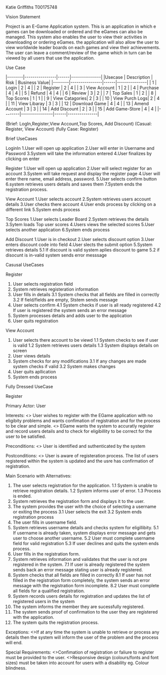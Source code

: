 Katie Griffiths T00175748

Vision Statement 

Project is an E-Game Application system.  This is an application in which e games can be downloaded or ordered and the eGames can also be managed. This system also enables the user to view their activities in downloading or ordering eGames.  the application will also allow the user to view worldwide leader boards on each games and view their achievements.  The user can leave a comment/review of the game which in turn can be viewed by all users that use the application.

 Use Case
 
 |--------|----------------|------|---------------|
 |Usecase | Description    | Risk | Business Value|
 |--------|----------------|------|---------------|
 |  1     | Login          |  2   |      4        |
 |  2     | Register       |  2   |      4        |
 |  3     | View Account   |  1   |      2        |
 |  4     | Purchase       |  4   |      4        |
 |  5     | Refund         |  4   |      4        |
 |  6     | Review         |  3   |      2        |
 |  7     | Top Sales      |  1   |      2        |
 |  8     | Top Scores     |  1   |      1        |
 |  9     | View Catagories|  2   |      3        |
 |  10    | View Purch Logs|  2   |      4        |
 |  11    | View Libaray   |  3   |      3        |
 |  12    | Download Game  |  4   |      4        |
 |  13    | Amend Account  |  3   |      3        |
 |  14    | Add Discount   |  2   |      3        |
 |  15    | Add Game-Store |  4   |      4        |
 |--------|----------------|------|---------------|
 
 (Brief: LogIn,Register,View Account,Top Scores, Add Discount)
 (Casual: Register, View Account)
 (fully Case: Register)
 
 Brief UseCases
 
 LoginIn
 1.User will open up application
 2.User will enter in Username and Password
 3.System will take the information entered
 4.User finalizes by clicking on enter
 
 
 Register
 1.User will open up application
 2.User will select register for an account
 3.System will take request and display the register page
 4.User will enter there name, email address, password.
 5.User selects confirm button
 6.system retrieves users details and saves them
 7.System ends the registration process.
 
 View Account
 1.User selects account
 2.System retrieves users account details
 3.User checks there account
 4.User ends process by clicking on a different link
 5.System ends process
 
 Top Scores
 1.User selects Leader Board
 2.System retrieves the details
 3.Sytem loads Top user scores
 4.Users views the selected scores
 5.User selects another application
 6.System ends process
 
 Add Discount
 1.User is in checkout
 2.User selects discount option
 3.User enters discount code into field
 4.User slects the submit option
 5.System retrieves details
    5.1 If discount is valid system aplies discount to game
    5.2 if disocunt is in-valid system sends error messsage


Casusal UseCases

Register
1. User selects registration field
2. System retrieves registeration information
3. User fills in details
    3.1 System checks that all fields are filled in correctly
    3.2 If field/fields are empty, Ststem sends message
4. User selects confirm
    4.1 System checks if user is all ready registered 
    4.2 If user is registered the system sends an error    message
5. System processes details and adds user to the application
6. User quits registration


View Account
1. User selects there account to be viewd
    1.1 System checks to see if user is valid
    1.2 System retrieves users details
    1.3 System displays details on screen
2. User views details
3. System checks for any modifications
    3.1 If any changes are made system checks if valid
    3.2 System makes changes
4. User quits apllication
5. System ends process


Fully Dressed UseCase

Register

Primary Actor: User

Interests:
    <> User wishes to register with the EGame application with no eligibity problems and wants confimation of registration and for the process to be clear and simple.
    <> EGame wants the system to accuratly register and record users details and to check for eligibillity to be correct for the user to be satisfied.
    
Preconditions:
    <> User is identified and suthenticated by the system
    
Postconditions:
    <> User is aware of registeration process. The list of users registered within the system is updated and the usre has confirmation of registration. 
    
Main Scenario with Alternatives:
1. The user selects registration for the application.
    1.1 System is unable to retrieve registration details.
    1.2 System informs user of error.
    1.3 Process is ended.
2. System retrieves the registration form and displays it to the user.
3. The system provides the user with the choice of selecting a username or exiting the process
    3.1 User selects the exit
    3.2 System ends registration process
4. The user fills in username field.
5. System retrieves username details and checks system for eligillibity.
    5.1 If username is already taken, system displays error message and gets user to choose another username.
    5.2 User must complete username field for valid registration
    5.3 If user declines and quits the system ends process.
6. User fills in the registration form. 
7. System retrieves information and validates that the user is not pre registered in the system.
    7.1 If user is already registered the system sends back an error message stating user is already registered.
8. System checks that all fields are filled in correctly
    8.1 If user has not filled in the registration form completely, the system sends an error message with the registration form incomplete.
    8.2 User must complete all fields for a qualified registration.
9. System records users details for registration and updates the list of registered users in the system
10. The system informs the member they are sucessfully registered.
11. The system sends proof of confirmation to the user they are registered with the application.
12. The system quits the registration process.

Exceptions:
    <>If at any time the system is unable to retrieve or process any details then the system will inform the user of the problem and the process will end.

Special Requirements:
    <>Confimation of registration or faliure to register must be provided to the user.
    <>Responsive design (colours/fonts and font sizes) must be taken into account for users with a disability eg. Colour blindness. 



 